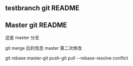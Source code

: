 ## testbranch git README
## Master git README
这是 master 分支

git merge 后的信息
master 第二次修改

git rebase master-git push-git pull --rebase-resolve conflict
